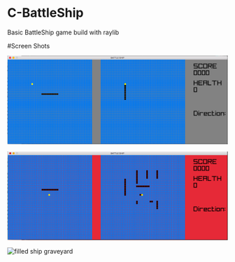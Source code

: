 # C-BattleShip

Basic BattleShip game build with raylib 

#Screen Shots

![unfilled ship graveyard](screenshot0.png)

![illegal move](screenshot2.png)

![filled ship graveyard](screenshot3.png)